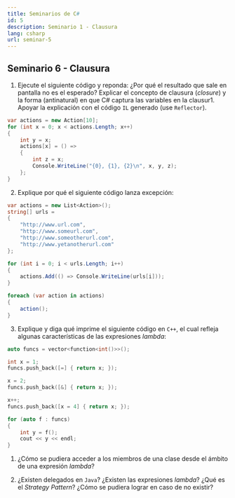```yaml
---
title: Seminarios de C#
id: 5
description: Seminario 1 - Clausura
lang: csharp
url: seminar-5
---
```


## Seminario 6 - Clausura

1. Ejecute el siguiente código y reponda: ¿Por qué el resultado que sale en pantalla no es el esperado? Explicar el concepto de clausura (_closure_) y la
forma (antinatural) en que C# captura las variables en la clausur1. Apoyar la explicación con el código `IL` generado
(use `Reflector`).

```c#
var actions = new Action[10];
for (int x = 0; x < actions.Length; x++)
{
    int y = x;
    actions[x] = () =>
    {
        int z = x;
        Console.WriteLine("{0}, {1}, {2}\n", x, y, z);
    };
}
```

2. Explique por qué el siguiente código lanza excepción:

```c#
var actions = new List<Action>();
string[] urls =
{
    "http://www.url.com",
    "http://www.someurl.com",
    "http://www.someotherurl.com",
    "http://www.yetanotherurl.com"
};

for (int i = 0; i < urls.Length; i++)
{
    actions.Add(() => Console.WriteLine(urls[i]));
}

foreach (var action in actions)
{
    action();
}
```

3. Explique y diga qué imprime el siguiente código en `C++`, el cual refleja algunas características de las 
expresiones *lambda*:

```cpp
auto funcs = vector<function<int()>>();

int x = 1;
funcs.push_back([=] { return x; });

x = 2;
funcs.push_back([&] { return x; });

x++;
funcs.push_back([x = 4] { return x; });

for (auto f : funcs)
{
    int y = f();
    cout << y << endl;
}
```

1. ¿Cómo se pudiera acceder a los miembros de una clase desde el ámbito de una expresión *lambda*?

4. ¿Existen delegados en `Java`? ¿Existen las expresiones *lambda*? ¿Qué es el *Strategy Pattern*? 
¿Cómo se pudiera lograr en caso de no existir?


